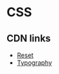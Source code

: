 # CSS

## CDN links

- [Reset](https://cdn.jsdelivr.net/gh/bearform/css/reset.css)
- [Typography](https://cdn.jsdelivr.net/gh/bearform/css/typography.css)
